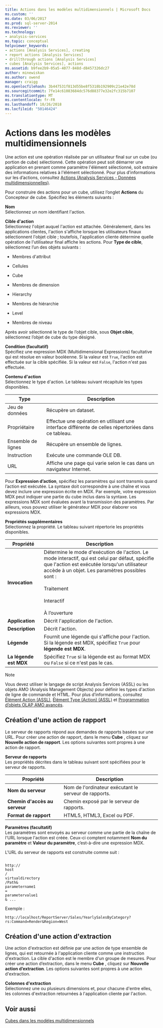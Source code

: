 ```yaml
---
title: Actions dans les modèles multidimensionnels | Microsoft Docs
ms.custom: ''
ms.date: 03/06/2017
ms.prod: sql-server-2014
ms.reviewer: ''
ms.technology:
- analysis-services
ms.topic: conceptual
helpviewer_keywords:
- actions [Analysis Services], creating
- report actions [Analysis Services]
- drillthrough actions [Analysis Services]
- cubes [Analysis Services], actions
ms.assetid: b9fee2b9-05a5-4077-848d-d8457326dc27
author: minewiskan
ms.author: owend
manager: craigg
ms.openlocfilehash: 3b447531f813d55be8f5318b192909c21e42e78d
ms.sourcegitcommit: 7fe14c61083684dc576d88377e32e2fc315b7107
ms.translationtype: MT
ms.contentlocale: fr-FR
ms.lasthandoff: 10/26/2018
ms.locfileid: "50146424"
---
```

# <a name="actions-in-multidimensional-models"></a>Actions dans les modèles multidimensionnels
  Une action est une opération réalisée par un utilisateur final sur un cube (ou portion de cube) sélectionné. Cette opération peut soit démarrer une application en prenant comme paramètre l'élément sélectionné, soit extraire des informations relatives à l'élément sélectionné. Pour plus d’informations sur les d’actions, consultez [Actions &#40;Analysis Services - Données multidimensionnelles&#41;](actions-analysis-services-multidimensional-data.md).  
  
 Pour construire des actions pour un cube, utilisez l’onglet **Actions** du Concepteur de cube. Spécifiez les éléments suivants :  
  
 **Nom**  
 Sélectionnez un nom identifiant l'action.  
  
 **Cible d'action**  
 Sélectionnez l'objet auquel l'action est attachée. Généralement, dans les applications clientes, l'action s'affiche lorsque les utilisateurs finaux sélectionnent l'objet cible ; toutefois, l'application cliente détermine quelle opération de l'utilisateur final affiche les actions. Pour **Type de cible**, sélectionnez l’un des objets suivants :  
  
-   Membres d'attribut  
  
-   Cellules  
  
-   Cube  
  
-   Membres de dimension  
  
-   Hierarchy  
  
-   Membres de hiérarchie  
  
-   Level  
  
-   Membres de niveau  
  
 Après avoir sélectionné le type de l’objet cible, sous **Objet cible**, sélectionnez l’objet de cube du type désigné.  
  
 **Condition (facultatif)**  
 Spécifiez une expression MDX (Multidimensional Expressions) facultative qui est résolue en valeur booléenne. Si la valeur est `True`, l'action est effectuée sur la cible spécifiée. Si la valeur est `False`, l'action n'est pas effectuée.  
  
 **Contenu d'action**  
 Sélectionnez le type d'action. Le tableau suivant récapitule les types disponibles.  
  
|Type|Description|  
|----------|-----------------|  
|Jeu de données|Récupère un dataset.|  
|Propriétaire|Effectue une opération en utilisant une interface différente de celles répertoriées dans ce tableau.|  
|Ensemble de lignes|Récupère un ensemble de lignes.|  
|Instruction|Exécute une commande OLE DB.|  
|URL|Affiche une page qui varie selon le cas dans un navigateur Internet.|  
  
 Pour **Expression d’action**, spécifiez les paramètres qui sont transmis quand l’action est exécutée. La syntaxe doit correspondre à une chaîne et vous devez inclure une expression écrite en MDX. Par exemple, votre expression MDX peut indiquer une partie du cube inclus dans la syntaxe. Les expressions MDX sont évaluées avant la transmission des paramètres. Par ailleurs, vous pouvez utiliser le générateur MDX pour élaborer vos expressions MDX.  
  
 **Propriétés supplémentaires**  
 Sélectionnez la propriété. Le tableau suivant répertorie les propriétés disponibles.  
  
|Propriété|Description|  
|--------------|-----------------|  
|**Invocation**|Détermine le mode d'exécution de l'action. Le mode interactif, qui est celui par défaut, spécifie que l'action est exécutée lorsqu'un utilisateur accède à un objet. Les paramètres possibles sont :<br /><br /> Traitement<br /><br /> Interactif<br /><br /> À l’ouverture|  
|**Application**|Décrit l'application de l'action.|  
|**Description**|Décrit l'action.|  
|**Légende**|Fournit une légende qui s'affiche pour l'action. Si la légende est MDX, spécifiez `True` pour **légende est MDX**.|  
|**La légende est MDX**|Spécifiez `True` si la légende est au format MDX ou `False` si ce n'est pas le cas.|  
  
> [!NOTE]  
>  Vous devez utiliser le langage de script Analysis Services (ASSL) ou les objets AMO (Analysis Management Objects) pour définir les types d'action de ligne de commande et HTML. Pour plus d’informations, consultez [Élément Action &#40;ASSL&#41;](https://docs.microsoft.com/bi-reference/assl/objects/action-element-assl), [Élément Type &#40;Action&#41; &#40;ASSL&#41;](https://docs.microsoft.com/bi-reference/assl/properties/type-element-action-assl) et [Programmation d’objets OLAP AMO avancés](https://docs.microsoft.com/bi-reference/amo/programming-amo-olap-advanced-objects).  
  
## <a name="creating-a-reporting-action"></a>Création d'une action de rapport  
 Le serveur de rapports répond aux demandes de rapports basées sur une URL. Pour créer une action de rapport, dans le menu **Cube** , cliquez sur **Nouvelle action de rapport**. Les options suivantes sont propres à une action de rapport.  
  
 **Serveur de rapports**  
 Les propriétés décrites dans le tableau suivant sont spécifiées pour le serveur de rapports.  
  
|Propriété|Description|  
|--------------|-----------------|  
|**Nom du serveur**|Nom de l'ordinateur exécutant le serveur de rapports.|  
|**Chemin d'accès au serveur**|Chemin exposé par le serveur de rapports.|  
|**Format de rapport**|HTML5, HTML3, Excel ou PDF.|  
  
 **Paramètres (facultatif)**  
 Les paramètres sont envoyés au serveur comme une partie de la chaîne de l'URL lorsque l'action est créée. Ceux-ci comptent notamment **Nom du paramètre** et **Valeur du paramètre**, c’est-à-dire une expression MDX.  
  
 L'URL du serveur de rapports est construite comme suit :  
  
```  
  
http://  
host  
/  
virtualdirectory  
/Path&  
parametername1  
=  
parametervalue1  
& ...  
```  
  
 Exemple :  
  
```  
http://localhost/ReportServer/Sales/YearlySalesByCategory?rs:Command=Render&Region=West  
```  
  
## <a name="creating-a-drillthrough-action"></a>Création d'une action d'extraction  
 Une action d'extraction est définie par une action de type ensemble de lignes, qui est retournée à l'application cliente comme une instruction d'extraction. La cible d'action est le membre d'un groupe de mesures. Pour créer une action d’extraction, dans le menu **Cube** , cliquez sur **Nouvelle action d’extraction**. Les options suivantes sont propres à une action d'extraction.  
  
 **Colonnes d'extraction**  
 Sélectionnez une ou plusieurs dimensions et, pour chacune d'entre elles, les colonnes d'extraction retournées à l'application cliente par l'action.  
  
## <a name="see-also"></a>Voir aussi  
 [Cubes dans les modèles multidimensionnels](cubes-in-multidimensional-models.md)  
  
  
